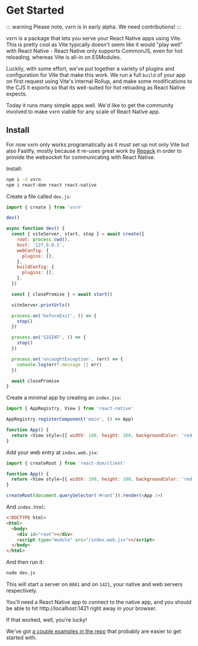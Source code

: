# Get Started

::: warning
Please note, vxrn is in early alpha. We need contributions!
:::

vxrn is a package that lets you serve your React Native apps using Vite. This is pretty cool as Vite typically doesn't seem like it would "play well" with React Native  - React Native only supports CommonJS, even for hot reloading, whereas Vite is all-in on ESModules.

Luckily, with some effort, we've put together a variety of plugins and configuration for Vite that make this work. We run a full `build` of your app on first request using Vite's internal Rollup, and make some modifications to the CJS it exports so that its well-suited for hot reloading as React Native expects.

Today it runs many simple apps well. We'd like to get the community involved to make vxrn viable for any scale of React Native app.

## Install

For now vxrn only works programatically as it must set up not only Vite but also Fastify, mostly because it re-uses great work by [Repack](https://www.callstack.com/open-source/re-pack) in order to provide the websocket for communicating with React Native.

Install:

```bash
npm i -d vxrn
npm i react-dom react react-native
```

Create a file called `dev.js`:

```js
import { create } from 'vxrn'

dev()

async function dev() {
  const { viteServer, start, stop } = await create({
    root: process.cwd(),
    host: '127.0.0.1',
    webConfig: {
      plugins: [],
    },
    buildConfig: {
      plugins: [],
    },
  })

  const { closePromise } = await start()

  viteServer.printUrls()

  process.on('beforeExit', () => {
    stop()
  })

  process.on('SIGINT', () => {
    stop()
  })

  process.on('uncaughtException', (err) => {
    console.log(err?.message || err)
  })

  await closePromise
}
```

Create a minimal app by creating an `index.jsx`:

```js
import { AppRegistry, View } from 'react-native'

AppRegistry.registerComponent('main', () => App)

function App() {
  return <View style={{ width: 100, height: 100, backgroundColor: 'red' }} />
}
```

Add your web entry at `index.web.jsx`:

```js
import { createRoot } from 'react-dom/client'

function App() {
  return <View style={{ width: 100, height: 100, backgroundColor: 'red' }} />
}

createRoot(document.querySelector('#root')).render(<App />)
```

And `index.html`:

```html
<!DOCTYPE html>
<html>
  <body>
    <div id="root"></div>
    <script type="module" src="/index.web.jsx"></script>
  </body>
</html>
```

And then run it:


```bash
node dev.js
```

This will start a server on `8081` and on `1421`, your native and web servers respectively.

You'll need a React Native app to connect to the native app, and you should be able to hit http://localhost:1421 right away in your browser.

If that worked, well, you're lucky!

We've got [a couple examples in the repo](https://github.com/nate/vite-react-native) that probably are easier to get started with.
